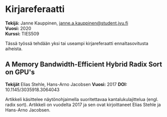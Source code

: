 # Kirjareferaatti

**Tekijä:** Janne Kauppinen, janne.a.kauppinen@student.jyu.fi<br>
**Vuosi:** 2020<br>
**Kurssi:** TIES509

Tässä työssä tehdään yksi tai useampi kirjareferaatti ennaltasovitusta aiheista.

## A Memory Bandwidth-Efficient Hybrid Radix Sort on GPU's

**Tekijät** Elias Stehle, Hans-Arno Jacobsen
**Vuosi:** 2017
**DOI:** 10.1145/3035918.3064043

Artikkeli käsittelee näytönohjaimella suoritettavaa kantalukulajittelua (engl.
radix sort). Artikkeli on vuodelta 2017 ja sen ovat kirjoittaneet Elias Stehle
ja Hans-Arno Jacobsen.  

